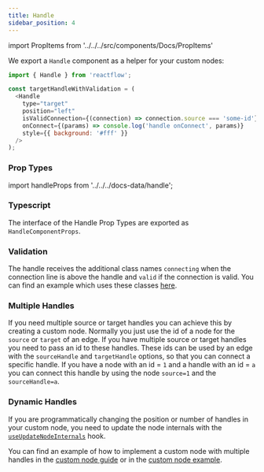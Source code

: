 ```yaml
---
title: Handle
sidebar_position: 4
---
```


import PropItems from '../../../src/components/Docs/PropItems'

We export a `Handle` component as a helper for your custom nodes:

```js
import { Handle } from 'reactflow';

const targetHandleWithValidation = (
  <Handle
    type="target"
    position="left"
    isValidConnection={(connection) => connection.source === 'some-id'}
    onConnect={(params) => console.log('handle onConnect', params)}
    style={{ background: '#fff' }}
  />
);
```

### Prop Types

import handleProps from '../../../docs-data/handle';

<PropItems props={handleProps} />

<div style={{ marginBottom: 20 }} />

### Typescript

The interface of the Handle Prop Types are exported as `HandleComponentProps`.

### Validation

The handle receives the additional class names `connecting` when the connection line is above the handle and `valid` if the connection is valid. You can find an example which uses these classes [here](/docs/examples/interaction/validation/).

### Multiple Handles

If you need multiple source or target handles you can achieve this by creating a custom node. Normally you just use the id of a node for the `source` or `target` of an edge. If you have multiple source or target handles you need to pass an id to these handles. These ids can be used by an edge with the `sourceHandle` and `targetHandle` options, so that you can connect a specific handle. If you have a node with an id = `1` and a handle with an id = `a` you can connect this handle by using the node `source=1` and the `sourceHandle=a`.

### Dynamic Handles

If you are programmatically changing the position or number of handles in your custom node, you need to update the node internals with the [`useUpdateNodeInternals`](/docs/api/hooks/use-update-node-internals/) hook.

You can find an example of how to implement a custom node with multiple handles in the [custom node guide](/docs/guides/custom-nodes) or in the [custom node example](/docs/examples/nodes/custom-node/).
